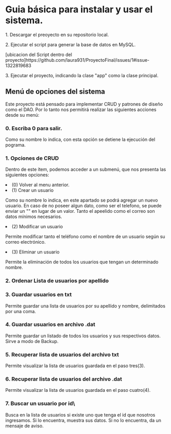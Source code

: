 <h1>Guia básica para instalar y usar el sistema.</h1>

<p>1. Descargar el preoyecto en su repositorio local.</p>
<p>2. Ejecutar el script para generar la base de datos en MySQL.</p>
[ubicacion del Script dentro del proyecto]https://github.com/laura931/ProyectoFinal/issues/1#issue-1322819683
<p>3. Ejecutar el proyecto, indicando la clase "app" como la clase principal.</p>


<h2>Menú de opciones del sistema</h2>
<p>Este proyecto está pensado para implementar CRUD y patrones de diseño como el DAO. Por lo tanto nos permitirá 
realizar las siguientes acciones desde su menú: </p>

<h3>0. Escriba 0 para salir.</h3>
<p>   Como su nombre lo indica, con esta opción se detiene la ejecución del pograma.</p>

<h3>1. Opciones de CRUD</h3>
<p>   Dentro de este ítem, podemos acceder a un submenú, que nos presenta las siguientes opciones:</p>
      <li>(0) Volver al menu anterior.</li>
      <li>(1) Crear un usuario
          <p>Como su nombre lo indica, en este apartado se podrá agregar un nuevo usuario. En caso de no poseer 
             algun dato, como ser el telefono, se puede enviar un "" en lugar de un valor. Tanto el apeelido como 
             el correo son datos mínimos necesarios.</p></li>
      <li>(2) Modificar un usuario</li>
          <p>Permite modificar tanto el teléfono como el nombre de un usuario según su correo electrónico.</p>
      <li>(3) Eliminar un usuario</li>
          <p>Permite la eliminación de todos los usuarios que tengan un determinado nombre.</p>

<h3>2. Ordenar Lista de usuarios por apellido</h3>

<h3>3. Guardar usuarios en txt</h3>
<p>Permite guardar una lista de usuarios por su apellido y nombre, delimitados por una coma.</p>

<h3>4. Guardar usuarios en archivo .dat</h3>
    <p>Permite guardar un listado de todos los usuarios y sus respectivos datos. Sirve a modo de Backup.</p>

<h3>5. Recuperar lista de usuarios del archivo txt</h3>
    <p>Permite visualizar la lista de usuarios guardada en el paso tres(3).</p>

<h3>6. Recuperar lista de usuarios del archivo .dat</h3>
    <p>Permite visualizar la lista de usuarios guardada en el paso cuatro(4).</p>

<h3>7. Buscar un usuario por id\</h3>
    <p>Busca en la lista de usuarios si existe uno que tenga el id que nosotros ingresamos. Si lo encuentra, muestra sus datos.
    Si no lo encuentra, da un mensaje de aviso.</p>

